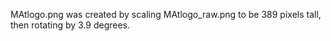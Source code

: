 MAtlogo.png was created by scaling MAtlogo_raw.png to be 389 pixels tall, then rotating by 3.9 degrees.